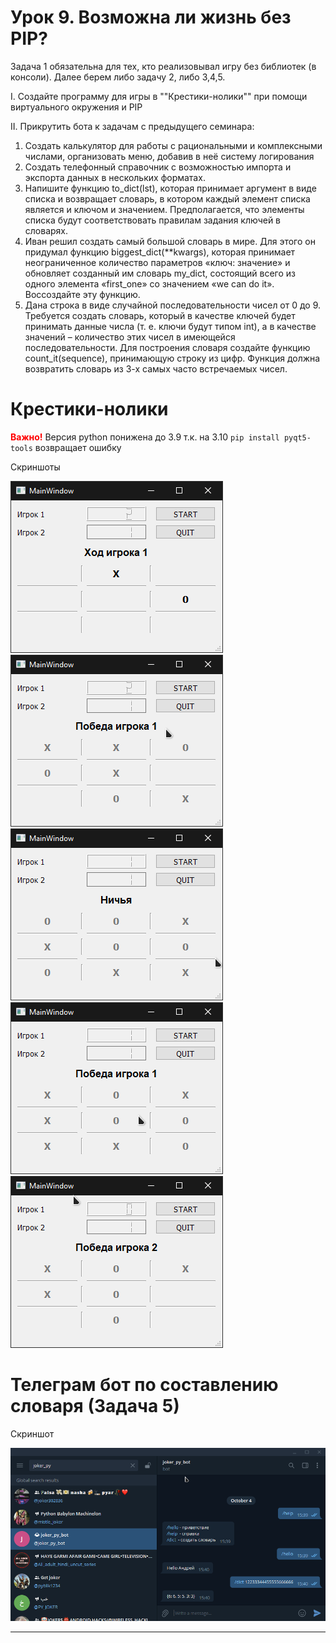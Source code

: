 # Урок 9. Возможна ли жизнь без PIP?

Задача 1 обязательна для тех, кто реализовывал игру без библиотек (в консоли).
Далее берем либо задачу 2, либо 3,4,5.

I. Создайте программу для игры в ""Крестики-нолики"" при помощи виртуального окружения и PIP

II. Прикрутить бота к задачам с предыдущего семинара:

1. Создать калькулятор для работы с рациональными и комплексными числами, организовать меню, добавив в неё систему логирования
2. Создать телефонный справочник с возможностью импорта и экспорта данных в нескольких форматах.
3. Напишите функцию to_dict(lst), которая принимает аргумент в виде списка и возвращает словарь, в котором каждый элемент списка является и ключом и значением. Предполагается, что элементы списка будут соответствовать правилам задания ключей в словарях.
4. Иван решил создать самый большой словарь в мире. Для этого он придумал функцию biggest_dict(**kwargs), которая принимает неограниченное количество параметров «ключ: значение» и обновляет созданный им словарь my_dict, состоящий всего из одного элемента «first_one» со значением «we can do it». Воссоздайте эту функцию.
5. Дана строка в виде случайной последовательности чисел от 0 до 9.
Требуется создать словарь, который в качестве ключей будет принимать данные числа (т. е. ключи будут типом int), а в качестве значений – количество этих чисел в имеющейся последовательности. Для построения словаря создайте функцию count_it(sequence), принимающую строку из цифр. Функция должна возвратить словарь из 3-х самых часто встречаемых чисел.

# Крестики-нолики

<span style="color:red">**Важно!**</span> Версия python понижена до 3.9 т.к. на 3.10 <code>pip install pyqt5-tools</code> возвращает ошибку

Скриншоты

!["Скриншот 1"](/ScreenShot/CZ_001.png 'Screen 1')
!["Скриншот 2"](/ScreenShot/CZ_002.png 'Screen 2')
!["Скриншот 3"](/ScreenShot/CZ_003.png 'Screen 3')
!["Скриншот 4"](/ScreenShot/CZ_004.png 'Screen 4')
!["Скриншот 5"](/ScreenShot/CZ_005.png 'Screen 5')

# Телеграм бот по составлению словаря (Задача 5)

Скриншот

!["Скриншот 6"](/ScreenShot/BOT_001.png 'Screen 6')

---